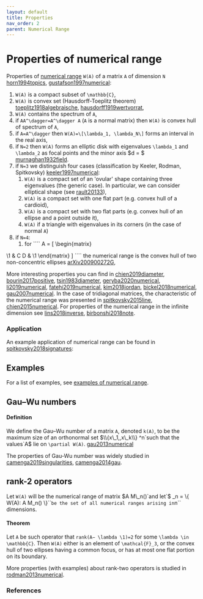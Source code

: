 ```yaml
---
layout: default
title: Properties
nav_order: 2
parent: Numerical Range
---
```


# Properties of numerical range

Properties of [numerical range](/numerical-range/) `W(A)` of a matrix
`A` of dimension `N` [horn1994topics](@cite),
[gustafson1997numerical](@cite):

1.  `W(A)` is a compact subset of `\mathbb{C}`,
2.  `W(A)` is convex set (Hausdorff-Toeplitz theorem)
    [toeplitz1918algebraische](@cite), [hausdorff1919wertvorrat](@cite),
3.  `W(A)` contains the spectrum of `A`,
4.  if `AA^\dagger=A^\dagger A` (`A` is a normal matrix) then `W(A)` is
    convex hull of spectrum of `A`,
5.  if `A=A^\dagger` then `W(A)=\[\lambda_1, \lambda_N\]` forms an
    interval in the real axis,
6.  if `N=2` then `W(A)` forms an elliptic disk with eigenvalues
    `\lambda_1` and `\lambda_2` as focal points and the minor axis $d =
    $ [murnaghan1932field](@cite).
7.  if `N=3` we distinguish four cases (classification by Keeler,
    Rodman, Spitkovsky) [keeler1997numerical](@cite):
    1.  `W(A)` is a compact set of an 'ovular' shape containing three
        eigenvalues (the generic case). In particular, we can consider
        elliptical shape (see [rault20133](@cite)),
    2.  `W(A)` is a compact set with one flat part (e.g. convex hull of
        a cardioid),
    3.  `W(A)` is a compact set with two flat parts (e.g. convex hull of
        an ellipse and a point outside it),
    4.  `W(A)` if a triangle with eigenvalues in its corners (in the
        case of normal `A`)
8.  if `N=4`:
    1.  for \`\`\`\` A = \[ \\begin{matrix}

\\1 & C
D & \\1
\\end{matrix} \] \`\`\`\` the numerical range is the convex hull of two
non-concentric ellipses [arXiv200900272G](@cite),

More interesting properties you can find in [chien2019diameter](@cite),
[bourin2017positive](@cite), [tsin1983diameter](@cite),
[geryba2020numerical](@cite), [li2019numerical](@cite),
[fatehi2019numerical](@cite), [kim2018jordan](@cite),
[bickel2018numerical](@cite), [gau2007numerical](@cite). In the case of
tridiagonal matrices, the characteristic of the numerical range was
presented in [spitkovsky2015line](@cite), [chien2015numerical](@cite).
For properties of the numerical range in the infinite dimension see
[lins2018inverse](@cite), [birbonshi2018note](@cite).

### Application

An example application of numerical range can be found in
[spitkovsky2018signatures](@cite):

## Examples

For a list of examples, see [examples of numerical
range](/numerical-range/examples).

## Gau–Wu numbers

#### Definition

We define the Gau–Wu number of a matrix `A`, denoted `k(A)`, to be the
maximum size of an orthonormal set $\\{x\_1,,x\_k\\}  ^n`such that the
values`A$ lie on `\partial W(A)`. [gau2013numerical](@cite)

The properties of Gau-Wu number was widely studied in
[camenga2019singularities](@cite), [camenga2014gau](@cite).

## rank-2 operators

Let `W(A)` will be the numerical range of matrix $A  M\_n()`and let`$
\_n = \\{ W(A): A  M\_n() \\}\`\``be the set of all numerical ranges
arising in`n\`\` dimensions.

#### Theorem

Let `A` be such operator that `rank(A− \lambda \1)=2` for some `\lambda
\in \mathbb{C}`. Then `W(A)` either is an element of `\mathcal{F}_3`, or
the convex hull of two ellipses having a common focus, or has at most
one flat portion on its boundary.

More properties (with examples) about rank-two operators is studied in
[rodman2013numerical](@cite).

### References
